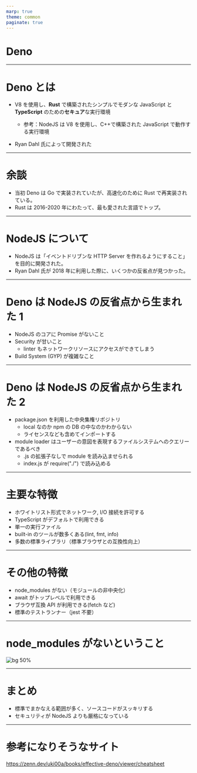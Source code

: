 ```yaml
---
marp: true
theme: common
paginate: true
---
```


# Deno

<!--
class: title
-->

---

# Deno とは

- V8 を使用し、**Rust** で構築されたシンプルでモダンな JavaScript と **TypeScript** のための**セキュア**な実行環境

  - 参考：NodeJS は V8 を使用し、C++で構築された JavaScript で動作する実行環境

- Ryan Dahl 氏によって開発された

<!--
class: noclass
_footer: https://deno.land/
-->

---

# 余談

- 当初 Deno は Go で実装されていたが、高速化のために Rust で再実装されている。
- Rust は 2016-2020 年にわたって、最も愛された言語でトップ。

<!--
_footer: https://insights.stackoverflow.com/survey/2020#technology-most-loved-dreaded-and-wanted-languages-loved

-->

---

# NodeJS について

- NodeJS は「イベントドリブンな HTTP Server を作れるようにすること」を目的に開発された。
- Ryan Dahl 氏が 2018 年に利用した際に、いくつかの反省点が見つかった。

<!--
_footer: https://youtu.be/M3BM9TB-8yA \n https://yosuke-furukawa.hatenablog.com/entry/2018/06/07/080335
-->

---

# Deno は NodeJS の反省点から生まれた 1

- NodeJS のコアに Promise がないこと
- Security が甘いこと
  - linter もネットワークリソースにアクセスができてしまう
- Build System (GYP) が複雑なこと

<!--
_footer: 参考：https://yosuke-furukawa.hatenablog.com/entry/2018/06/07/080335 \n 　　　https://news.mynavi.jp/article/programinglanguageoftheworld-34/
-->

---

# Deno は NodeJS の反省点から生まれた 2

- package.json を利用した中央集権リポジトリ
  - local なのか npm の DB の中なのかわからない
  - ライセンスなども含めてインポートする
- module loader はユーザーの意図を表現するファイルシステムへのクエリーであるべき
  - .js の拡張子なしで module を読み込ませられる
  - index.js が require("./") で読み込める

<!--
_footer: 参考：https://yosuke-furukawa.hatenablog.com/entry/2018/06/07/080335 \n 　　　https://news.mynavi.jp/article/programinglanguageoftheworld-34/
-->

---

# 主要な特徴

- ホワイトリスト形式でネットワーク, I/O 接続を許可する
- TypeScript がデフォルトで利用できる
- 単一の実行ファイル
- built-in のツールが数多くある(lint, fmt, info)
- 多数の標準ライブラリ（標準ブラウザとの互換性向上）

<!--
_footer: https://deno.land/
-->

---

# その他の特徴

- node_modules がない（モジュールの非中央化）
- await がトップレベルで利用できる
- ブラウザ互換 API が利用できる(fetch など)
- 標準のテストランナー（jest 不要）

<!--
_footer: https://qiita.com/azukiazusa/items/8238c0c68ed525377883
-->

---

# node_modules がないということ

![bg 50%](https://cdn-ak.f.st-hatena.com/images/fotolife/y/yosuke_furukawa/20180604/20180604215229.png)

<!--
class: main
_footer: https://qiita.com/azukiazusa/items/8238c0c68ed525377883
-->

---

# まとめ

- 標準でまかなえる範囲が多く、ソースコードがスッキリする
- セキュリティが NodeJS よりも厳格になっている

---

# 参考になりそうなサイト

https://zenn.dev/uki00a/books/effective-deno/viewer/cheatsheet
